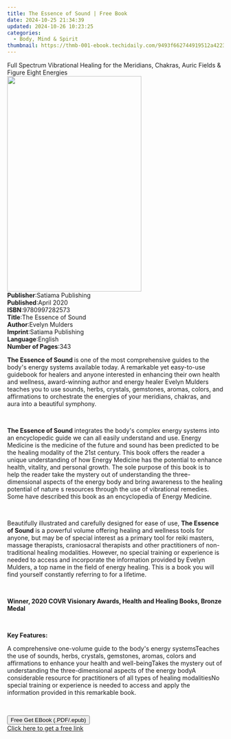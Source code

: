 ```yaml
---
title: The Essence of Sound | Free Book
date: 2024-10-25 21:34:39
updated: 2024-10-26 10:23:25
categories:
  - Body, Mind & Spirit
thumbnail: https://thmb-001-ebook.techidaily.com/9493f662744919512a42238bfc7508d25ee519e7292ac1fb2fa5d4a56fbf6b82.jpg
---
```

<main id="book-container">
  <div class="flex flex-col">
    <div class="book-brief flex-1 py-6 px-4 sm:p-6 md:py-10 md:px-8">
      <!-- brief-->
      <div class="book-brief-main">
        Full Spectrum Vibrational Healing for the Meridians, Chakras, Auric
        Fields & Figure Eight Energies
      </div>
    </div>
    <div
      class="book-meta-info flex-1 grid gap-4 col-start-1 col-end-3 row-start-1 sm:mb-6 sm:grid-cols-4 lg:gap-6 lg:col-start-2 lg:row-end-6 lg:row-span-6 lg:mb-0"
    >
      <div
        class="book-meta-info-left place-content-center mt-4 p-4 text-sm leading-6 col-start-2 col-span-2 dark:text-slate-400"
      >
        <img
          class="w-full h-500 object-cover rounded-lg sm:h-255 sm:col-span-2 lg:col-span-full"
          src="https://img-001-ebook.techidaily.com/aa6d6d20a0c2af5d85f48517018265612d7d7b90d32007f2b1cfa9a984d57312.jpg"
          alt=""
          width="312"
          height="500"
        />
      </div>
      <div
        class="book-meta-info-right mt-2 col-start-1 row-start-2 col-span-3 self-center"
      >
        <!-- meta data  -->
        <div class="flex flex-col px-4 md:px-8">
          <div class="flex-1">
            <strong>Publisher</strong>:<span class="px-2"
              >Satiama Publishing</span
            >
          </div>
          <div class="flex-1">
            <strong>Published</strong>:<span class="px-2">April 2020</span>
          </div>
          <div class="flex-1">
            <strong>ISBN</strong>:<span class="px-2">9780997282573</span>
          </div>
          <div class="flex-1">
            <strong>Title</strong>:<span class="px-2"
              >The Essence of Sound</span
            >
          </div>
          <div class="flex-1">
            <strong>Author</strong>:<span class="px-2">Evelyn Mulders</span>
          </div>
          <div class="flex-1">
            <strong>Imprint</strong>:<span class="px-2"
              >Satiama Publishing</span
            >
          </div>
          <div class="flex-1">
            <strong>Language</strong>:<span class="px-2">English</span>
          </div>
          <div class="flex-1">
            <strong>Number of Pages</strong>:<span class="px-2">343</span>
          </div>
        </div>
      </div>
    </div>
    <div class="book-description flex-1 py-6 px-4 sm:p-6 md:py-10 md:px-8">
      <div class="book-description-main">
        <div accordion-content="" id="description">
          <p>
            <strong>The Essence of Sound </strong>is one of the most
            comprehensive guides to the body's energy systems available today. A
            remarkable yet easy-to-use guidebook for healers and anyone
            interested in enhancing their own health and wellness, award-winning
            author and energy healer Evelyn Mulders teaches you to use sounds,
            herbs, crystals, gemstones, aromas, colors, and affirmations to
            orchestrate the energies of your meridians, chakras, and aura into a
            beautiful symphony.
          </p>
          <p><br /></p>
          <p>
            <strong>The Essence of Sound</strong> integrates the body's complex
            energy systems into an encyclopedic guide we can all easily
            understand and use. Energy Medicine is the medicine of the future
            and sound has been predicted to be the healing modality of the 21st
            century. This book offers the reader a unique understanding of how
            Energy Medicine has the potential to enhance health, vitality, and
            personal growth. The sole purpose of this book is to help the reader
            take the mystery out of understanding the three-dimensional aspects
            of the energy body and bring awareness to the healing potential of
            nature s resources through the use of vibrational remedies. Some
            have described this book as an encyclopedia of Energy Medicine.
          </p>
          <p><br /></p>
          <p>
            Beautifully illustrated and carefully designed for ease of use,
            <strong>The Essence of Sound</strong> is a powerful volume offering
            healing and wellness tools for anyone, but may be of special
            interest as a primary tool for reiki masters, massage therapists,
            craniosacral therapists and other practitioners of non-traditional
            healing modalities. However, no special training or experience is
            needed to access and incorporate the information provided by Evelyn
            Mulders, a top name in the field of energy healing. This is a book
            you will find yourself constantly referring to for a lifetime.
          </p>
          <p><br /></p>
          <p>
            <strong
              >Winner, 2020 COVR Visionary Awards, Health and Healing Books,
              Bronze Medal</strong
            >
          </p>
          <p><br /></p>
          <p><strong>Key Features:</strong></p>
          A comprehensive one-volume guide to the body's energy systemsTeaches
          the use of sounds, herbs, crystals, gemstones, aromas, colors and
          affirmations to enhance your health and well-beingTakes the mystery
          out of understanding the three-dimensional aspects of the energy bodyA
          considerable resource for practitioners of all types of healing
          modalitiesNo special training or experience is needed to access and
          apply the information provided in this remarkable book.
          <p><br /></p>
        </div>
        <div class="accordion-fader"></div>
      </div>
    </div>
    <div class="book-excerpts flex-1 py-6 px-4 sm:p-6 md:py-10 md:px-8"></div>
    <div
      class="book-about-author flex-1 py-6 px-4 sm:p-6 md:py-10 md:px-8"
    ></div>
    <div class="book-free-get flex-1 py-6 px-4 sm:p-6 md:py-10 md:px-8">
      <button
        id="btn-free-get"
        class="bg-blue-500 hover:bg-blue-700 text-white font-bold py-2 px-4 rounded"
      >
        Free Get EBook (.PDF/.epub)
      </button>
      <div id="countdown-display" class="px-2 text-lg mt-2"></div>
      <a
        id="free-link"
        class="hidden bg-blue-500 hover:bg-blue-700 text-white font-bold py-2 px-4 rounded"
        href="https://www.ebooks.com/en-us/book/211030940/the-essence-of-sound/evelyn-mulders/"
        target="_blank"
        >Click here to get a free link</a
      >
    </div>
    <script>
      let countdownTime = 0;
      let countdownInterval = null;
      document
        .getElementById('btn-free-get')
        .addEventListener('click', startCountdown);
      function startCountdown() {
        countdownTime = new Date().getTime() + 60000 * 3;
        countdownInterval = setInterval(updateCountdown, 1000);
        document.getElementById('btn-free-get').disabled = true;
        document
          .getElementById('btn-free-get')
          .classList.add('bg-gray-500', 'cursor-not-allowed');
      }
      function updateCountdown() {
        let currentTime = new Date().getTime();
        let timeLeft = countdownTime - currentTime;
        let secondsLeft = Math.floor(timeLeft / 1000);
        document.getElementById('countdown-display').innerHTML =
          `Remaining time: ${secondsLeft} seconds.`;
        if (secondsLeft <= 0) {
          clearInterval(countdownInterval);
          document.getElementById('btn-free-get').classList.add('hidden');
          document.getElementById('free-link').classList.remove('hidden');
          document.getElementById('countdown-display').innerHTML = '';
        }
      }
    </script>
  </div>
</main>
